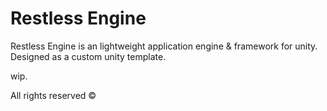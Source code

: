 # Restless Engine
Restless Engine is an lightweight application engine &amp; framework for unity. Designed as a custom unity template.

wip.

All rights reserved ©
